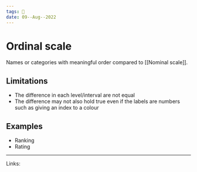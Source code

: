 ```yaml
---
tags: 🌱
date: 09--Aug--2022
---
```


# Ordinal scale

Names or categories with meaningful order compared to [[Nominal scale]].

## Limitations

- The difference in each level/interval are not equal
- The difference may not also hold true even if the labels are numbers such as giving an index to a colour

## Examples

- Ranking
- Rating

---
Links: 